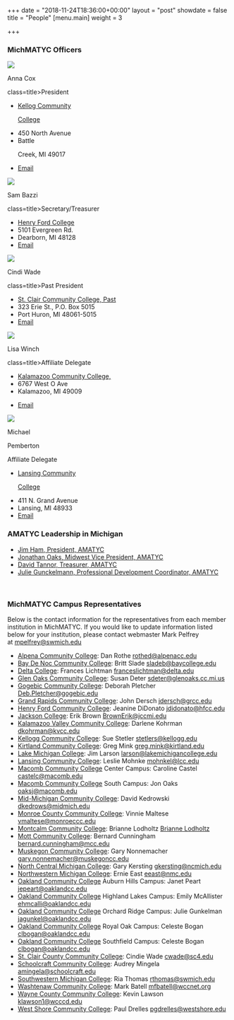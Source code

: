 +++
date = "2018-11-24T18:36:00+00:00"
layout = "post"
showdate = false
title = "People"
[menu.main]
weight = 3

+++
### MichMATYC Officers

<div class=leadership-wrap>

<div class=leadership-card>

<div class=leadership-card-head><img class=leadership src=/uploads/placeholder.png> <p class=name>Anna Cox<p

class=title>President</div>

<div class=contact-wrap>

<ul class=fa-ul>

<li><i class="fa-li fa fas fa-home"></i><a href=[http://www.kellogg.edu/](http://www.kellogg.edu/ "http://www.kellogg.edu/") target=_blank> Kellog Community

 College</a>

<li><i class="fa-li fa-address-card far"></i>450 North Avenue<li><i class="fa-li fa-address-card far"></i>Battle

 Creek, MI 49017<li><i class="fa-li fa fas fa-envelope"></i><a href="mailto:coxa@kellogg.edu?Subject=MichMATYC">Email</a>

</ul>

</div>

</div>

<div class=leadership-card>

<div class=leadership-card-head><img class=leadership src=/uploads/placeholder.png> <p class=name>Sam Bazzi<p

class=title>Secretary/Treasurer</div>

<div class=contact-wrap>

<ul class=fa-ul>

<li><i class="fa-li fa fas fa-home"></i><a href=[https://www.hfcc.edu/](https://www.hfcc.edu/ "https://www.hfcc.edu/") target=_blank> Henry Ford College</a>

<li><i class="fa-li fa-address-card far"></i>5101 Evergreen Rd.<li><i class="fa-li fa-address-card far"></i>Dearborn, MI 48128

<li><i class="fa-li fa fas fa-envelope"></i><a href="mailto:sbazzi@hfcc.edu?Subject=MichMATYC">Email</a>

</ul>

</div>

</div>

<div class=leadership-card>

<div class=leadership-card-head><img class=leadership src=/uploads/placeholder.png> <p class=name>Cindi Wade<p

class=title>Past President</div>

<div class=contact-wrap>

<ul class=fa-ul>

<li><i class="fa-li fa fas fa-home"></i><a href=[https://www.sc4.edu/](https://www.sc4.edu/ "https://www.sc4.edu/") target=_blank> St. Clair Community College, Past</a>

<li><i class="fa-li fa-address-card far"></i>323 Erie St., P.O. Box 5015<li><i class="fa-li fa-address-card far"></i>Port Huron, MI 48061-5015

<li><i class="fa-li fa fas fa-envelope"></i><a href="mailto:cwade@sc4.edu?Subject=MichMATYC">Email</a>

</ul>

</div>

</div>

<div class=leadership-card>

<div class=leadership-card-head><img class=leadership src=/uploads/placeholder.png> <p class=name>Lisa Winch<p

class=title>Affiliate Delegate</div>

<div class=contact-wrap>

<ul class=fa-ul>

<li><i class="fa-li fa fas fa-home"></i><a href=[https://www.kvcc.edu/](https://www.kvcc.edu/ "https://www.kvcc.edu/") target=_blank> Kalamazoo Community College, </a>

<li><i class="fa-li fa-address-card far"></i>6767 West O Ave<li><i class="fa-li fa-address-card far"></i>Kalamazoo, MI 49009<li>

<i class="fa-li fa fas fa-envelope"></i><a href="mailto:lwinch@kvcc.edu?Subject=MichMATYC">Email</a>

</ul>

</div>

</div>

<div class=leadership-card>

<div class=leadership-card-head><img class=leadership src=/uploads/placeholder.png> <p class=name>Michael </p> <p class=name style="margin-top:0;">Pemberton</p>

<p class=title>Affiliate Delegate</div>

<div class=contact-wrap>

<ul class=fa-ul>

<li><i class="fa-li fa fas fa-home"></i><a href=[https://www.lcc.edu/](https://www.lcc.edu/ "https://www.lcc.edu/") target=_blank> Lansing Community

 College</a>

<li><i class="fa-li fa-address-card far"></i>411 N. Grand Avenue<li><i class="fa-li fa-address-card far"></i>Lansing, MI 48933

<li><i class="fa-li fa fas fa-envelope"></i><a href="mailto:pembertm@lcc.edu?Subject=MichMATYC">Email</a>

</ul>

</div>

</div>

</div>

### AMATYC Leadership in Michigan

* [Jim Ham, President, AMATYC](mailto:jaham1729@gmail.com)
* [Jonathan Oaks, Midwest Vice President, AMATYC](mailto:oaksj@macomb.edu)
* [David Tannor, Treasurer, AMATYC](mailto:davetannor@gmail.com)
* [Julie Gunckelmann, Professional Development Coordinator, AMATYC](mailto:jagunkel@oaklandcc.edu)

<br/>

### MichMATYC Campus Representatives

Below is the contact information for the representatives from each member institution in MichMATYC. If you would like to update information listed below for your institution, please contact webmaster Mark Pelfrey at [mpelfrey@swmich.edu](mailto:mpelfrey@swmich.edu)

* [Alpena Community College](http://www.alpenacc.edu/): Dan Rothe [rothed@alpenacc.edu](mailto:rothed@alpenacc.edu)
* [Bay De Noc Community College](http://www.baycollege.edu/): Britt Slade  [sladeb@baycollege.edu](mailto:sladeb@baycollege.edu)
* [Delta College](http://www.delta.edu/): Frances Lichtman  [franceslichtman@delta.edu](mailto:franceslichtman@delta.edu)
* [Glen Oaks Community College](http://www.glenoaks.cc.mi.us/): Susan Deter [sdeter@glenoaks.cc.mi.us](mailto:sdeter@glenoaks.cc.mi.us)
* [Gogebic Community College](http://www.gogebic.cc.mi.us/): Deborah Pletcher [Deb.Pletcher@gogebic.edu](mailto:Deb.Pletcher@gogebic.edu)
* [Grand Rapids Community College](http://www.grcc.edu/): John Dersch [jdersch@grcc.edu](mailto:jdersch@grcc.edu)
* [Henry Ford Community College](http://www.henryford.cc.mi.us/): Jeanine DiDonato [jdidonato@hfcc.edu](mailto:jdidonato@hfcc.edu)
* [Jackson College](http://www.jccmi.edu/): Erik Brown [BrownErik@jccmi.edu](mailto:BrownErik@jccmi.edu)
* [Kalamazoo Valley Community College](http://www.kvcc.edu/): Darlene Kohrman [dkohrman@kvcc.edu](mailto:dkohrman@kvcc.edu)
* [Kellogg Community College](http://www.kellogg.edu/): Sue Stetler [stetlers@kellogg.edu](mailto:stetlers@kellogg.edu)
* [Kirtland Community College](http://www.kirtland.edu/): Greg Mink [greg.mink@kirtland.edu](mailto:greg.mink@kirtland.edu)
* [Lake Michigan College](http://www.lakemichigancollege.edu/): Jim Larson [larson@lakemichigancollege.edu](mailto:larson@lakemichigancollege.edu)
* [Lansing Community College](http://www.lcc.edu/): Leslie Mohnke [mohnkel@lcc.edu](mailto:mohnkel@lcc.edu)
* [Macomb Community College](http://www.macomb.edu/) Center Campus: Caroline Castel [castelc@macomb.edu](mailto:castelc@macomb.edu)
* [Macomb Community College](http://www.macomb.edu/) South Campus: Jon Oaks [oaksj@macomb.edu](mailto:oaksj@macomb.edu)
* [Mid-Michigan Community College](http://www.midmich.cc.mi.us/): David Kedrowski [dkedrows@midmich.edu](mailto:dkedrows@midmich.edudkedrows@midmich.edu)
* [Monroe County Community College](http://www.monroeccc.edu/): Vinnie Maltese [vmaltese@monroeccc.edu](mailto:vmaltese@monroeccc.edu)
* [Montcalm Community College](http://www.montcalm.edu/): Brianne Lodholtz [Brianne Lodholtz](mailto:briannel@montcalm.edu)
* [Mott Community College](http://www.mcc.edu/): Bernard Cunningham [bernard.cunningham@mcc.edu](mailto:bernard.cunninghamp@mcc.edu)
* [Muskegon Community College](http://www.muskegon.cc.mi.us/): Gary Nonnemacher [gary.nonnemacher@muskegoncc.edu](mailto:Gary.Nonnemacher@muskegoncc.edu)
* [North Central Michigan College](http://www.ncmc.cc.mi.us/): Gary Kersting [gkersting@ncmich.edu](mailto:gkers@ncmich.edu)
* [Northwestern Michigan College](http://www.nmc.edu/): Ernie East [eeast@nmc.edu](mailto:eeast@nmc.edu)
* [Oakland Community College](http://www.oaklandcc.edu/) Auburn Hills Campus: Janet Peart [jepeart@oaklandcc.edu](mailto:jepeart@oaklandcc.edu)
* [Oakland Community College](http://www.oaklandcc.edu/) Highland Lakes Campus: Emily McAllister [ehmcalli@oaklandcc.edu](mailto:ehmcalli@oaklandcc.edu "blocked::mailto:ehmcalli@oaklandcc.edu")
* [Oakland Community College](http://www.oaklandcc.edu/) Orchard Ridge Campus: Julie Gunkelman [jagunkel@oaklandcc.edu](mailto:jagunkel@oaklandcc.edu) 
* [Oakland Community College](http://www.oaklandcc.edu/) Royal Oak Campus: Celeste Bogan [clbogan@oaklandcc.edu](mailto:clbogan@oaklandcc.edu)
* [Oakland Community College](http://www.oaklandcc.edu/) Southfield Campus: Celeste Bogan [clbogan@oaklandcc.edu](mailto:clbogan@oaklandcc.edu)
* [St. Clair County Community College](http://www.sc4.edu/): Cindie Wade [cwade@s](mailto:cwade@sc4.edu)[c4.edu](mailto:cwade@stclair.cc.mi.us)
* [Schoolcraft Community College](http://www.schoolcraft.edu/): Audrey Mingela [amingela@schoolcraft.edu](mailto:amingela@schoolcraft.edu)
* [Southwestern Michigan College](http://www.swmich.edu/): Ria Thomas [rthomas@swmich.edu](mailto:rthomas@swmich.edu)
* [Washtenaw Community College](http://www.washtenaw.cc.mi.us/): Mark Batell [mfbatell@wccnet.org](mailto:mfbatell@wccnet.org)
* [Wayne County Community College](http://www.wcccd.edu/): Kevin Lawson [klawson1@wcccd.edu](mailto:klawson1@wcccd.edu "blocked::mailto:klawson1@wcccd.edu")
* [West Shore Community College](http://www.westshore.edu/): Paul Drelles [pgdrelles@westshore.edu](mailto:pgdrelles@westshore.edu)